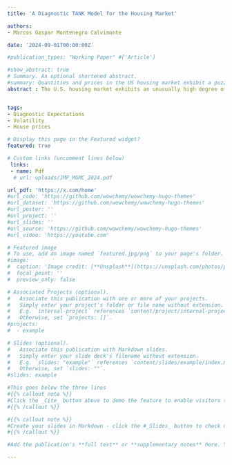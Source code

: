 ```yaml
---
title: 'A Diagnostic TANK Model for the Housing Market'

authors:
- Marcos Gaspar Montenegro Calvimonte

date: '2024-09-01T00:00:00Z'

#publication_types: "Working Paper" #['Article']

#show_abstract: true
# Summary. An optional shortened abstract.
#summary: Quantities and prices in the US housing market exhibit a puzzling excess volatility. I argue that the expectations channel not only is relevant but also serves as a key factor in solving this puzzle. In this paper, I incorporate diagnostic expectations as an amplification mechanism in a TANK model featuring a housing and banking sector. I estimate the model using Sequential Monte Carlo methods. The results indicate that, contingent on whether agents' imperfect memory is driven by the immediate past or the last three years, the diagnostic model relies on less volatile shocks. Specifically, the size of the housing preference shock is found to be two thirds or less compared to rational expectations. This implies that diagnostic expectations is accounting for approximately at least a third of what Iacoviello and Neri (2010) describe as either “genuine shifts in tastes for housing, or a catchall for all the unmodeled disturbances that can affect housing demand” (p. 150). Moreover, if I shut down the expectations channel -i.e. when agents are rational- the model fails generate the excess volatility in house prices observed in the data.
abstract : The U.S. housing market exhibits an unusually high degree of volatility, which challenges traditional models that rely on large preference shocks to explain such fluctuations. In this paper, I argue that the expectation channel plays a key role in driving this volatility. I incorporate Diagnostic Expectations (DE) within a Two-Agent New Keynesian (TANK) model featuring housing and banking sectors. Using Sequential Monte Carlo methods to estimate the model, I find that DE reduce the size of the housing preference shock by more than one-third relative to Rational Expectations, while reproducing the housing market fluctuations. This result holds whether agents' imperfect memory is based on recent or three-year past experiences. When the expectations channel is removed -i.e., when agents are rational- the model fails to generate the high volatility in house prices observed in the data. These findings highlight the importance of the expectation formation process in explaining a substantial part of unmodeled disturbances affecting the housing market.


tags:
- Diagnostic Expectations
- Volatility
- House prices

# Display this page in the Featured widget?
featured: true

# Custom links (uncomment lines below)
 links:
 - name: Pdf
  # url: uploads/JMP_MGMC_2024.pdf

url_pdf: 'https://x.com/home'
#url_code: 'https://github.com/wowchemy/wowchemy-hugo-themes'
#url_dataset: 'https://github.com/wowchemy/wowchemy-hugo-themes'
#url_poster: ''
#url_project: ''
#url_slides: ''
#url_source: 'https://github.com/wowchemy/wowchemy-hugo-themes'
#url_video: 'https://youtube.com'

# Featured image
# To use, add an image named `featured.jpg/png` to your page's folder.
#image:
#  caption: 'Image credit: [**Unsplash**](https://unsplash.com/photos/pLCdAaMFLTE)'
#  focal_point: ''
#  preview_only: false

# Associated Projects (optional).
#   Associate this publication with one or more of your projects.
#   Simply enter your project's folder or file name without extension.
#   E.g. `internal-project` references `content/project/internal-project/index.md`.
#   Otherwise, set `projects: []`.
#projects:
#  - example

# Slides (optional).
#   Associate this publication with Markdown slides.
#   Simply enter your slide deck's filename without extension.
#   E.g. `slides: "example"` references `content/slides/example/index.md`.
#   Otherwise, set `slides: ""`.
#slides: example

#This goes below the three lines
#{{% callout note %}}
#Click the _Cite_ button above to demo the feature to enable visitors to import publication metadata into their reference management software.
#{{% /callout %}}

#{{% callout note %}}
#Create your slides in Markdown - click the #_Slides_ button to check out the example.
#{{% /callout %}}

#Add the publication's **full text** or **supplementary notes** here. You can use rich formatting such as including [code, math, and images](https://wowchemy.com/docs/content/writing-markdown-latex/).

---
```



